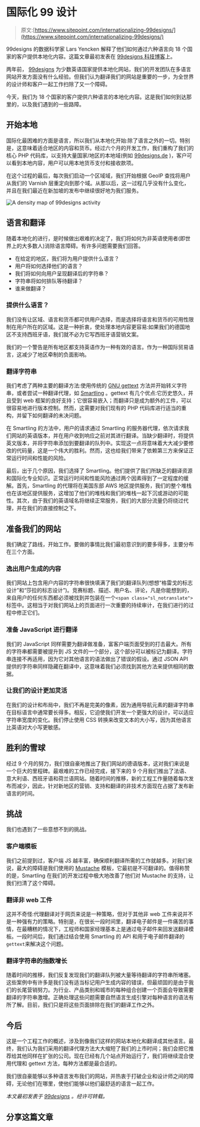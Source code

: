 # 国际化 99 设计

> 原文:[https://www.sitepoint.com/internationalizing-99designs/](https://www.sitepoint.com/internationalizing-99designs/)

99designs 的数据科学家 Lars Yencken 解释了他们如何通过六种语言向 18 个国家的客户提供本地化内容。这篇文章最初发表在 [99designs 科技博客](https://99designs.com/tech-blog/)上。

两年前， [99designs](https://99designs.com.au/) 为少数英语国家提供本地化网站，我们的开发团队在多语言网站开发方面没有什么经验。但我们认为翻译我们的网站是重要的一步，为全世界的设计师和客户一起工作扫除了又一个障碍。

今天，我们为 18 个国家的客户提供六种语言的本地化内容。这是我们如何到达那里的，以及我们遇到的一些路障。

## 开始本地

国际化最困难的方面是语言，所以我们从本地化开始:除了语言之外的一切。特别是，这意味着适合地区的内容和货币。经过六个月的开发工作，我们重构了我们的核心 PHP 代码库，以支持大量国家/地区的本地域(例如 [99designs.de](https://www.99designs.de) )，客户可以看到本地内容，用户可以用本地货币支付和接收款项。

在这个过程的最后，每次我们启动一个区域域，我们开始根据 GeoIP 查找将用户从我们的 Varnish 层重定向到那个域。从那以后，这一过程几乎没有什么变化，并且在我们最近在新加坡的发布中继续很好地为我们服务。

![A density map of 99designs activity](../Images/7b26786b2ba6e273b06798eec618a22f.png "A density map of 99designs activity")

## 语言和翻译

随着本地化的进行，是时候做出艰难的决定了，我们将如何为非英语使用者(即世界上的大多数人)消除语言障碍。有许多问题需要我们回答。

*   在给定的地区，我们将为用户提供什么语言？
*   用户将如何选择他们的语言？
*   我们将如何向用户呈现翻译后的字符串？
*   字符串将如何排队等待翻译？
*   谁来做翻译？

### 提供什么语言？

我们没有让区域、语言和货币都可供用户选择，而是选择将语言和货币的可用性限制在用户所在的区域。这是一种折衷，使处理本地内容更容易:如果我们的德国地区不支持西班牙语，我们就不必为它写西班牙语营销文案。

我们的一个警告是所有地区都支持英语作为一种有效的语言。作为一种国际贸易语言，这减少了地区牵制的负面影响。

### 翻译字符串

我们考虑了两种主要的翻译方法:使用传统的 [GNU gettext](https://www.gnu.org/software/gettext/) 方法并开始转义字符串，或者尝试一种翻译代理，如 [Smartling](https://www.smartling.com/) 。gettext 有几个优点:它历史悠久，并且受到 web 框架的良好支持；它很容易嵌入；而翻译只是成为额外的工件，可以很容易地进行版本控制。然而，这需要对我们现有的 PHP 代码库进行适当的重构，并留下如何翻译的未决问题。

在 Smartling 的方法中，用户的请求通过 Smartling 的服务器代理，依次请求我们网站的英语版本，并在用户收到响应之前对其进行翻译。当缺少翻译时，将提供英文版本，并将字符串添加到要翻译的队列中。实现这一点将意味着大大减少要修改的代码量，这是一个伟大的胜利。然而，这也给我们带来了依赖第三方来保证正常运行时间和性能的风险。

最后，出于几个原因，我们选择了 Smartling。他们提供了我们所缺乏的翻译资源和国际化专业知识。正常运行时间和性能风险通过两个因素得到了一定程度的缓解。首先，Smartling 的代理将在美国东部 AWS 地区提供服务，我们的整个堆栈也在该地区提供服务，这增加了他们的堆栈和我们的堆栈一起下沉或游动的可能性。其次，由于我们的英语域名将继续正常服务，我们的大部分流量仍将绕过代理，并在我们的直接控制之下。

## 准备我们的网站

我们确定了路线，开始工作。要做的事情比我们最初意识到的要多得多，主要分布在三个方面。

### 逸出用户生成的内容

我们网站上包含用户内容的字符串很快填满了我们的翻译队列(想想“格雷戈的标志设计”和“莎拉的标志设计”)。竞赛标题、描述、用户名、评论，凡是你能想到的，来自用户的任何东西都必须被找到并包装在一个`<span class="sl_notranslate">`标签中。这相当于对我们网站上的页面进行一次重要的持续审计，在我们进行的过程中修正它们。

### 准备 JavaScript 进行翻译

我们的 JavaScript 同样需要为翻译做准备，富客户端页面受到的打击最大。所有的字符串都需要被提升到 JS 文件的一个部分，这个部分可以被标记为翻译。字符串连接不再适用，因为它对其他语言的语法做出了错误的假设。通过 JSON API 提供的字符串同样隐藏在翻译中，这意味着我们必须找到其他方法来提供相同的数据。

### 让我们的设计更加灵活

在我们的设计和布局中，我们不再是完美的像素，因为通用导航元素的翻译字符串在目标语言中通常要长得多。相反，它迫使我们开发一个更强大的设计，可以适应字符串宽度的变化。我们停止使用 CSS 转换来改变文本的大小写，因为其他语言比英语对大小写更敏感。

## 胜利的雪球

经过 9 个月的努力，我们很自豪地推出了我们网站的德语版本，这对我们来说是一个巨大的里程碑。最艰难的工作已经完成，接下来的 9 个月我们推出了法语、意大利语、西班牙语和荷兰语网站。随着时间的推移，新的工程工作量随着每次发布而减少，因此，针对新地区的营销、支持和翻译的非技术方面现在占据了发布新语言的时间。

## 挑战

我们也遇到了一些意想不到的挑战。

### 客户端模板

我们之前提到过，客户端 JS 越丰富，确保顺利翻译所需的工作就越多。对我们来说，最大的障碍是我们使用的 [Mustache](https://mustache.github.io/) 模板，它最初是不可翻译的。值得称赞的是，Smartling 在我们的开发过程中极大地改善了他们对 Mustache 的支持，让我们扫清了这个障碍。

### 翻译非 web 工件

这并不奇怪:代理翻译对于网页来说是一种策略，但对于其他非 web 工件来说并不是一种强有力的策略。特别是，在很长一段时间里，翻译电子邮件是一件痛苦的事情，在最糟糕的情况下，工程师和国家经理基本上是通过电子邮件来回发送翻译模板。一段时间后，我们通过结合使用 Smartling 的 API 和用于电子邮件翻译的`gettext`来解决这个问题。

### 翻译字符串的指数增长

随着时间的推移，我们反复发现我们的翻译队列被大量等待翻译的字符串所堵塞。这些案例中有许多是我们没有适当标记用户生成内容的错误，但最顽固的是由于我们的长尾营销努力。为行业、产品类别和城市的每种组合创建一个页面会导致需要翻译的字符串激增。正确处理这些问题需要自然语言生成引擎对每种语言的语法有所了解。目前，我们只是将这些页面排除在我们的翻译工作之外。

## 今后

这是一个工程工作的概述，涉及到像我们这样的网站本地化和翻译成其他语言。最终，我们认为我们采用的翻译代理方法大大缩短了我们的上市时间；我们会把它推荐给其他同样在扩张的公司。现在已经有几个站点开始运行了，我们将继续混合使用代理和 gettext 方法，每种方法都是最合适的。

我们很自豪能够以多种语言发布我们的网站，并热衷于打破企业和设计师之间的障碍，无论他们在哪里，使他们能够以他们最舒适的语言一起工作。

*本文最初发表于 [99designs](https://99designs.com/tech-blog/) 。经许可转载。*

## 分享这篇文章